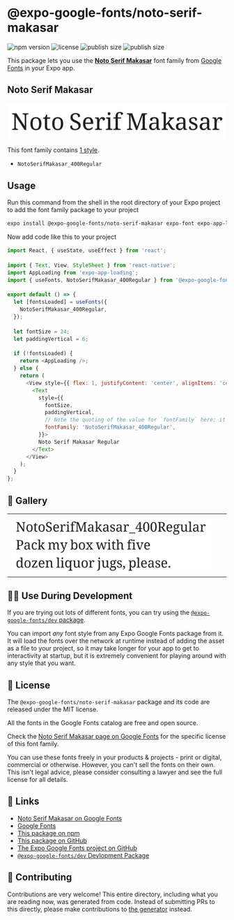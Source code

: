 # @expo-google-fonts/noto-serif-makasar

![npm version](https://flat.badgen.net/npm/v/@expo-google-fonts/noto-serif-makasar)
![license](https://flat.badgen.net/github/license/expo/google-fonts)
![publish size](https://flat.badgen.net/packagephobia/install/@expo-google-fonts/noto-serif-makasar)
![publish size](https://flat.badgen.net/packagephobia/publish/@expo-google-fonts/noto-serif-makasar)

This package lets you use the [**Noto Serif Makasar**](https://fonts.google.com/specimen/Noto+Serif+Makasar) font family from [Google Fonts](https://fonts.google.com/) in your Expo app.

## Noto Serif Makasar

![Noto Serif Makasar](./font-family.png)

This font family contains [1 style](#-gallery).

- `NotoSerifMakasar_400Regular`

## Usage

Run this command from the shell in the root directory of your Expo project to add the font family package to your project
```sh
expo install @expo-google-fonts/noto-serif-makasar expo-font expo-app-loading
```

Now add code like this to your project
```js
import React, { useState, useEffect } from 'react';

import { Text, View, StyleSheet } from 'react-native';
import AppLoading from 'expo-app-loading';
import { useFonts, NotoSerifMakasar_400Regular } from '@expo-google-fonts/noto-serif-makasar';

export default () => {
  let [fontsLoaded] = useFonts({
    NotoSerifMakasar_400Regular,
  });

  let fontSize = 24;
  let paddingVertical = 6;

  if (!fontsLoaded) {
    return <AppLoading />;
  } else {
    return (
      <View style={{ flex: 1, justifyContent: 'center', alignItems: 'center' }}>
        <Text
          style={{
            fontSize,
            paddingVertical,
            // Note the quoting of the value for `fontFamily` here; it expects a string!
            fontFamily: 'NotoSerifMakasar_400Regular',
          }}>
          Noto Serif Makasar Regular
        </Text>
      </View>
    );
  }
};

```

## 🔡 Gallery


||||
|-|-|-|
|![NotoSerifMakasar_400Regular](./NotoSerifMakasar_400Regular.ttf.png)||||


## 👩‍💻 Use During Development

If you are trying out lots of different fonts, you can try using the [`@expo-google-fonts/dev` package](https://github.com/expo/google-fonts/tree/master/font-packages/dev#readme).

You can import *any* font style from any Expo Google Fonts package from it. It will load the fonts
over the network at runtime instead of adding the asset as a file to your project, so it may take longer
for your app to get to interactivity at startup, but it is extremely convenient
for playing around with any style that you want.

## 📖 License

The `@expo-google-fonts/noto-serif-makasar` package and its code are released under the MIT license.

All the fonts in the Google Fonts catalog are free and open source.

Check the [Noto Serif Makasar page on Google Fonts](https://fonts.google.com/specimen/Noto+Serif+Makasar) for the specific license of this font family.

You can use these fonts freely in your products & projects - print or digital, commercial or otherwise. However, you can't sell the fonts on their own. This isn't legal advice, please consider consulting a lawyer and see the full license for all details.

## 🔗 Links

- [Noto Serif Makasar on Google Fonts](https://fonts.google.com/specimen/Noto+Serif+Makasar)
- [Google Fonts](https://fonts.google.com/)
- [This package on npm](https://www.npmjs.com/package/@expo-google-fonts/noto-serif-makasar)
- [This package on GitHub](https://github.com/expo/google-fonts/tree/master/font-packages/noto-serif-makasar)
- [The Expo Google Fonts project on GitHub](https://github.com/expo/google-fonts)
- [`@expo-google-fonts/dev` Devlopment Package](https://github.com/expo/google-fonts/tree/master/font-packages/dev)

## 🤝 Contributing

Contributions are very welcome! This entire directory, including what you are reading now, was generated from code. Instead of submitting PRs to this directly, please make contributions to [the generator](https://github.com/expo/google-fonts/tree/master/packages/generator) instead.
